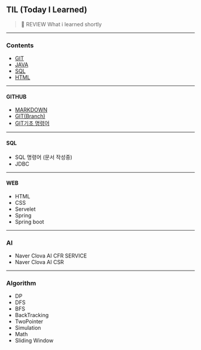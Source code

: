 ## TIL (Today I Learned)
> 📝 REVIEW What i learned shortly
---

### Contents

- [GIT](https://github.com/jigreg/TIL/tree/master/GIT%20STUDY)
- [JAVA]()
- [SQL](https://github.com/jigreg/TIL/tree/master/SQL%20STUDY)
- [HTML](https://github.com/jigreg/TIL/tree/master/WEB%20STUDY)



---

#### GITHUB

- [MARKDOWN](https://github.com/jigreg/TIL/blob/master/GIT%20STUDY/MarkDown.md)
- [GIT(Branch)](https://github.com/jigreg/TIL/blob/master/GIT%20STUDY/branch.md)
- [GIT기초 명령어](https://github.com/jigreg/TIL/blob/master/GIT%20STUDY/GIT%20%EC%9A%A9%EC%96%B4.md)



---

#### SQL

- SQL 명령어 (문서 작성중)
- JDBC



---

#### WEB

- HTML
- CSS
- Servelet
- Spring
- Spring boot

---

### AI

- Naver Clova AI CFR SERVICE
- Naver Clova AI CSR

---

### Algorithm

- DP
- DFS
- BFS
- BackTracking
- TwoPointer
- Simulation
- Math
- Sliding Window

